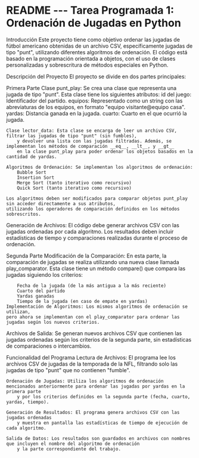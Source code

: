 # README --- Tarea Programada 1: Ordenación de Jugadas en Python
Introducción
    Este proyecto tiene como objetivo ordenar las jugadas de fútbol americano obtenidas de un archivo CSV, específicamente jugadas de tipo "punt", 
    utilizando diferentes algoritmos de ordenación. El código está basado en la programación orientada a objetos, 
    con el uso de clases personalizadas y sobrescritura de métodos especiales en Python.

Descripción del Proyecto
    El proyecto se divide en dos partes principales:

Primera Parte
    Clase punt_play: Se crea una clase que representa una jugada de tipo "punt". 
        Esta clase tiene los siguientes atributos:
            id del juego: Identificador del partido.
            equipos: Representado como un string con las abreviaturas de los equipos, en formato "equipo visitante@equipo casa".
            yardas: Distancia ganada en la jugada.
            cuarto: Cuarto en el que ocurrió la jugada.

    Clase lector_data: Esta clase se encarga de leer un archivo CSV, filtrar las jugadas de tipo "punt" (sin fumbles), 
        y devolver una lista con las jugadas filtradas. Además, se implementan los métodos de comparación __eq__, __lt__, y __gt__ 
        en la clase punt_play para poder ordenar los objetos basados en la cantidad de yardas.

    Algoritmos de Ordenación: Se implementan los algoritmos de ordenación:
        Bubble Sort
        Insertion Sort
        Merge Sort (tanto iterativo como recursivo)
        Quick Sort (tanto iterativo como recursivo)

    Los algoritmos deben ser modificados para comparar objetos punt_play sin acceder directamente a sus atributos, 
    utilizando los operadores de comparación definidos en los métodos sobrescritos.

Generación de Archivos: El código debe generar archivos CSV con las jugadas ordenadas por cada algoritmo. 
Los resultados deben incluir estadísticas de tiempo y comparaciones realizadas durante el proceso de ordenación.

Segunda Parte
    Modificación de la Comparación: En esta parte, la comparación de jugadas se realiza utilizando una nueva clase llamada play_comparator. 
    Esta clase tiene un método compare() que compara las jugadas siguiendo los criterios:

        Fecha de la jugada (de la más antigua a la más reciente)
        Cuarto del partido
        Yardas ganadas
        Tiempo de la jugada (en caso de empate en yardas)
    Implementación de Algoritmos: Los mismos algoritmos de ordenación se utilizan, 
    pero ahora se implementan con el play_comparator para ordenar las jugadas según los nuevos criterios.

Archivos de Salida: Se generan nuevos archivos CSV que contienen las jugadas ordenadas según los criterios de la segunda parte, 
sin estadísticas de comparaciones o intercambios.


Funcionalidad del Programa
    Lectura de Archivos: El programa lee los archivos CSV de jugadas de la temporada de la NFL, 
        filtrando solo las jugadas de tipo "punt" que no contienen "fumble".

    Ordenación de Jugadas: Utiliza los algoritmos de ordenación mencionados anteriormente para ordenar las jugadas por yardas en la primera parte 
        y por los criterios definidos en la segunda parte (fecha, cuarto, yardas, tiempo).

    Generación de Resultados: El programa genera archivos CSV con las jugadas ordenadas 
        y muestra en pantalla las estadísticas de tiempo de ejecución de cada algoritmo.

    Salida de Datos: Los resultados son guardados en archivos con nombres que incluyen el nombre del algoritmo de ordenación 
        y la parte correspondiente del trabajo.
